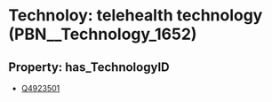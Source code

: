 # Technoloy: __telehealth technology__ (PBN__Technology_1652)

## Property: has_TechnologyID

* [Q4923501](Q4923501)

